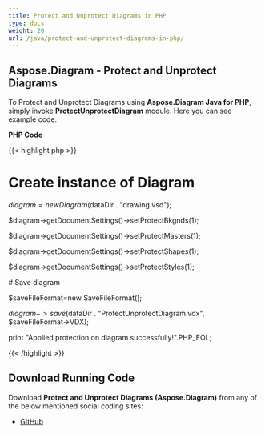 ```yaml
---
title: Protect and Unprotect Diagrams in PHP
type: docs
weight: 20
url: /java/protect-and-unprotect-diagrams-in-php/
---
```


## **Aspose.Diagram - Protect and Unprotect Diagrams**
To Protect and Unprotect Diagrams using **Aspose.Diagram Java for PHP**, simply invoke **ProtectUnprotectDiagram** module. Here you can see example code.

**PHP Code**

{{< highlight php >}}

 # Create instance of Diagram

$diagram = new Diagram($dataDir . "drawing.vsd");

$diagram->getDocumentSettings()->setProtectBkgnds(1);

$diagram->getDocumentSettings()->setProtectMasters(1);

$diagram->getDocumentSettings()->setProtectShapes(1);

$diagram->getDocumentSettings()->setProtectStyles(1);

\# Save diagram

$saveFileFormat=new SaveFileFormat();

$diagram->save($dataDir . "ProtectUnprotectDiagram.vdx", $saveFileFormat->VDX);

print "Applied protection on diagram successfully!".PHP_EOL;

{{< /highlight >}}
## **Download Running Code**
Download **Protect and Unprotect Diagrams (Aspose.Diagram)** from any of the below mentioned social coding sites:

- [GitHub](https://github.com/asposediagram/Aspose.Diagram-for-Java/blob/master/Plugins/Aspose_Diagram_Java_for_PHP/src/aspose/diagram/WorkingwithProtection/ProtectUnprotectDiagram.php)
